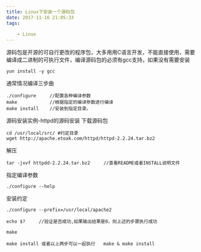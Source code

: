 ```yaml
---
title: Linux下安装一个源码包
date: 2017-11-16 21:05:33
tags:
	
	- Linux
---
```


源码包是开源的可自行更改的程序包，大多用用C语言开发，不能直接使用，需要编译成二进制的可执行文件，编译源码包的必须有gcc支持，如果没有需要安装
	
	yun install -y gcc

通常情况编译三步曲
	
	./configure		//配置各种编译参数 
	make			//根据指定的编译参数进行编译
	make install 	//安装到指定目录。

源码安装实例-httpd的源码安装
下载源码包
	
	cd /usr/local/src/ #约定目录
	wget http://apache.etoak.com/httpd/httpd-2.2.24.tar.bz2

解压
	
	tar -jxvf httpdd-2.2.24.tar.bz2 	//查看README或者INSTALL说明文件
<!-- more -->
指定编译参数  
	
	./configure --help

安装约定
	
	./configure --prefix=/usr/local/apache2

	echo $? 	//验证是否成功,如果输出结果是0，则上述的步骤执行成功

	make

	make install 或者以上两步可以一起执行	make & make install












